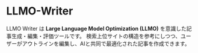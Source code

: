 # LLMO-Writer
 LLMO Writer は **Large Language Model Optimization (LLMO)** を意識した記事生成・編集・評価ツールです。   検索上位サイトの構造を参考にしつつ、ユーザーがアウトラインを編集し、AIと共同で最適化された記事を作成できます。
